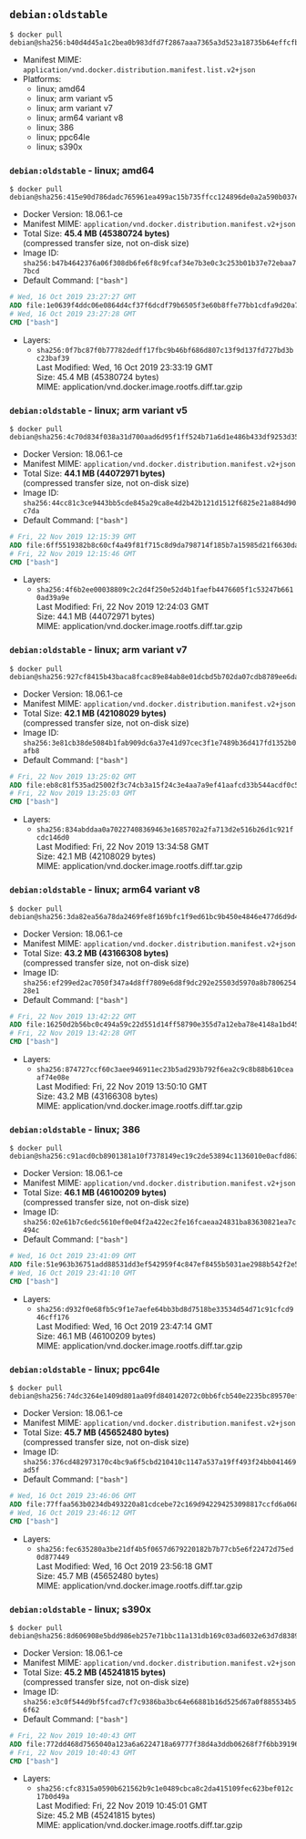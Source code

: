 ## `debian:oldstable`

```console
$ docker pull debian@sha256:b40d4d45a1c2bea0b983dfd7f2867aaa7365a3d523a18735b64effcfb93204ca
```

-	Manifest MIME: `application/vnd.docker.distribution.manifest.list.v2+json`
-	Platforms:
	-	linux; amd64
	-	linux; arm variant v5
	-	linux; arm variant v7
	-	linux; arm64 variant v8
	-	linux; 386
	-	linux; ppc64le
	-	linux; s390x

### `debian:oldstable` - linux; amd64

```console
$ docker pull debian@sha256:415e90d786dadc765961ea499ac15b735ffcc124896de0a2a590b037ee8c5cf7
```

-	Docker Version: 18.06.1-ce
-	Manifest MIME: `application/vnd.docker.distribution.manifest.v2+json`
-	Total Size: **45.4 MB (45380724 bytes)**  
	(compressed transfer size, not on-disk size)
-	Image ID: `sha256:b47b4642376a06f308db6fe6f8c9fcaf34e7b3e0c3c253b01b37e72ebaa77bcd`
-	Default Command: `["bash"]`

```dockerfile
# Wed, 16 Oct 2019 23:27:27 GMT
ADD file:1e0639f4ddc06e0864d4cf37f6dcdf79b6505f3e60b8ffe77bb1cdfa9d20a725 in / 
# Wed, 16 Oct 2019 23:27:28 GMT
CMD ["bash"]
```

-	Layers:
	-	`sha256:0f7bc87f0b77782dedff17fbc9b46bf686d807c13f9d137fd727bd3bc23baf39`  
		Last Modified: Wed, 16 Oct 2019 23:33:19 GMT  
		Size: 45.4 MB (45380724 bytes)  
		MIME: application/vnd.docker.image.rootfs.diff.tar.gzip

### `debian:oldstable` - linux; arm variant v5

```console
$ docker pull debian@sha256:4c70d834f038a31d700aad6d95f1ff524b71a6d1e486b433df9253d35840ebb8
```

-	Docker Version: 18.06.1-ce
-	Manifest MIME: `application/vnd.docker.distribution.manifest.v2+json`
-	Total Size: **44.1 MB (44072971 bytes)**  
	(compressed transfer size, not on-disk size)
-	Image ID: `sha256:44cc81c3ce9443bb5cde845a29ca8e4d2b42b121d1512f6825e21a884d90c7da`
-	Default Command: `["bash"]`

```dockerfile
# Fri, 22 Nov 2019 12:15:39 GMT
ADD file:6ff5519382b8c60cf4a49f81f715c8d9da798714f185b7a15985d21f6630dadf in / 
# Fri, 22 Nov 2019 12:15:46 GMT
CMD ["bash"]
```

-	Layers:
	-	`sha256:4f6b2ee00038809c2c2d4f250e52d4b1faefb4476605f1c53247b6610ad39a9e`  
		Last Modified: Fri, 22 Nov 2019 12:24:03 GMT  
		Size: 44.1 MB (44072971 bytes)  
		MIME: application/vnd.docker.image.rootfs.diff.tar.gzip

### `debian:oldstable` - linux; arm variant v7

```console
$ docker pull debian@sha256:927cf8415b43baca8fcac89e84ab8e01dcbd5b702da07cdb8789ee6da0c127ff
```

-	Docker Version: 18.06.1-ce
-	Manifest MIME: `application/vnd.docker.distribution.manifest.v2+json`
-	Total Size: **42.1 MB (42108029 bytes)**  
	(compressed transfer size, not on-disk size)
-	Image ID: `sha256:3e81cb38de5084b1fab909dc6a37e41d97cec3f1e7489b36d417fd1352b0afb8`
-	Default Command: `["bash"]`

```dockerfile
# Fri, 22 Nov 2019 13:25:02 GMT
ADD file:eb8c81f535ad25002f3c74cb3a15f24c3e4aa7a9ef41aafcd33b544acdf0c5c5 in / 
# Fri, 22 Nov 2019 13:25:03 GMT
CMD ["bash"]
```

-	Layers:
	-	`sha256:834abddaa0a70227408369463e1685702a2fa713d2e516b26d1c921fcdc146d0`  
		Last Modified: Fri, 22 Nov 2019 13:34:58 GMT  
		Size: 42.1 MB (42108029 bytes)  
		MIME: application/vnd.docker.image.rootfs.diff.tar.gzip

### `debian:oldstable` - linux; arm64 variant v8

```console
$ docker pull debian@sha256:3da82ea56a78da2469fe8f169bfc1f9ed61bc9b450e4846e477d6d9d42173cd2
```

-	Docker Version: 18.06.1-ce
-	Manifest MIME: `application/vnd.docker.distribution.manifest.v2+json`
-	Total Size: **43.2 MB (43166308 bytes)**  
	(compressed transfer size, not on-disk size)
-	Image ID: `sha256:ef299ed2ac7050f347a4d8ff7809e6d8f9dc292e25503d5970a8b780625428e1`
-	Default Command: `["bash"]`

```dockerfile
# Fri, 22 Nov 2019 13:42:22 GMT
ADD file:16250d2b56bc0c494a59c22d551d14ff58790e355d7a12eba78e4148a1bd453a in / 
# Fri, 22 Nov 2019 13:42:28 GMT
CMD ["bash"]
```

-	Layers:
	-	`sha256:874727ccf60c3aee946911ec23b5ad293b792f6ea2c9c8b88b610ceaaf74e08e`  
		Last Modified: Fri, 22 Nov 2019 13:50:10 GMT  
		Size: 43.2 MB (43166308 bytes)  
		MIME: application/vnd.docker.image.rootfs.diff.tar.gzip

### `debian:oldstable` - linux; 386

```console
$ docker pull debian@sha256:c91acd0cb8901381a10f7378149ec19c2de53894c1136010e0acfd863ef40fc1
```

-	Docker Version: 18.06.1-ce
-	Manifest MIME: `application/vnd.docker.distribution.manifest.v2+json`
-	Total Size: **46.1 MB (46100209 bytes)**  
	(compressed transfer size, not on-disk size)
-	Image ID: `sha256:02e61b7c6edc5610ef0e04f2a422ec2fe16fcaeaa24831ba83630821ea7c494c`
-	Default Command: `["bash"]`

```dockerfile
# Wed, 16 Oct 2019 23:41:09 GMT
ADD file:51e963b36751add88531dd3ef542959f4c847ef8455b5031ae2988b542f2e51e in / 
# Wed, 16 Oct 2019 23:41:10 GMT
CMD ["bash"]
```

-	Layers:
	-	`sha256:d932f0e68fb5c9f1e7aefe64bb3bd8d7518be33534d54d71c91cfcd946cff176`  
		Last Modified: Wed, 16 Oct 2019 23:47:14 GMT  
		Size: 46.1 MB (46100209 bytes)  
		MIME: application/vnd.docker.image.rootfs.diff.tar.gzip

### `debian:oldstable` - linux; ppc64le

```console
$ docker pull debian@sha256:74dc3264e1409d801aa09fd840142072c0bb6fcb540e2235bc89570ef8b4dabc
```

-	Docker Version: 18.06.1-ce
-	Manifest MIME: `application/vnd.docker.distribution.manifest.v2+json`
-	Total Size: **45.7 MB (45652480 bytes)**  
	(compressed transfer size, not on-disk size)
-	Image ID: `sha256:376cd482973170c4bc9a6f5cbd210410c1147a537a19ff493f24bb041469ad5f`
-	Default Command: `["bash"]`

```dockerfile
# Wed, 16 Oct 2019 23:46:06 GMT
ADD file:77ffaa563b0234db493220a81cdcebe72c169d942294253098817ccfd6a0684b in / 
# Wed, 16 Oct 2019 23:46:12 GMT
CMD ["bash"]
```

-	Layers:
	-	`sha256:fec635280a3be21df4b5f0657d679220182b7b77cb5e6f22472d75ed0d877449`  
		Last Modified: Wed, 16 Oct 2019 23:56:18 GMT  
		Size: 45.7 MB (45652480 bytes)  
		MIME: application/vnd.docker.image.rootfs.diff.tar.gzip

### `debian:oldstable` - linux; s390x

```console
$ docker pull debian@sha256:8d606908e5bdd986eb257e71bbc11a131db169c03ad6032e63d7d83894ab4791
```

-	Docker Version: 18.06.1-ce
-	Manifest MIME: `application/vnd.docker.distribution.manifest.v2+json`
-	Total Size: **45.2 MB (45241815 bytes)**  
	(compressed transfer size, not on-disk size)
-	Image ID: `sha256:e3c0f544d9bf5fcad7cf7c9386ba3bc64e66881b16d525d67a0f885534b56f62`
-	Default Command: `["bash"]`

```dockerfile
# Fri, 22 Nov 2019 10:40:43 GMT
ADD file:772dd468d7565040a123a6a6224718a69777f38d4a3ddb06268f7f6bb39196be in / 
# Fri, 22 Nov 2019 10:40:43 GMT
CMD ["bash"]
```

-	Layers:
	-	`sha256:cfc8315a0590b621562b9c1e0489cbca8c2da415109fec623bef012c17b0d49a`  
		Last Modified: Fri, 22 Nov 2019 10:45:01 GMT  
		Size: 45.2 MB (45241815 bytes)  
		MIME: application/vnd.docker.image.rootfs.diff.tar.gzip
